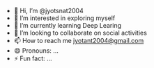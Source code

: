 - 👋 Hi, I’m @jyotsnat2004
- 👀 I’m interested in exploring myself
- 🌱 I’m currently learning Deep Learing
- 💞️ I’m looking to collaborate on social activities 
- 📫 How to reach me jyotant2004@gmail.com
- 😄 Pronouns: ...
- ⚡ Fun fact: ...

<!---
jyotsnat2004/jyotsnat2004 is a ✨ special ✨ repository because its `README.md` (this file) appears on your GitHub profile.
You can click the Preview link to take a look at your changes.
--->
